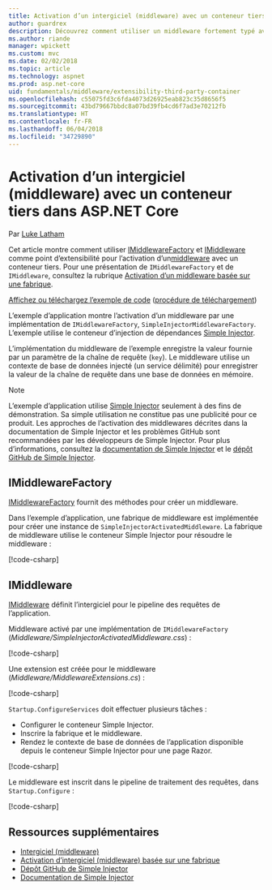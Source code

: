 ```yaml
---
title: Activation d’un intergiciel (middleware) avec un conteneur tiers dans ASP.NET Core
author: guardrex
description: Découvrez comment utiliser un middleware fortement typé avec une activation basée sur une fabrique et un conteneur tiers dans ASP.NET Core.
ms.author: riande
manager: wpickett
ms.custom: mvc
ms.date: 02/02/2018
ms.topic: article
ms.technology: aspnet
ms.prod: asp.net-core
uid: fundamentals/middleware/extensibility-third-party-container
ms.openlocfilehash: c55075fd3c6fda4073d26925eab823c35d8656f5
ms.sourcegitcommit: 43bd79667bbdc8a07bd39fb4cd6f7ad3e70212fb
ms.translationtype: HT
ms.contentlocale: fr-FR
ms.lasthandoff: 06/04/2018
ms.locfileid: "34729890"
---
```

# <a name="middleware-activation-with-a-third-party-container-in-aspnet-core"></a>Activation d’un intergiciel (middleware) avec un conteneur tiers dans ASP.NET Core

Par [Luke Latham](https://github.com/guardrex)

Cet article montre comment utiliser [IMiddlewareFactory](/dotnet/api/microsoft.aspnetcore.http.imiddlewarefactory) et [IMiddleware](/dotnet/api/microsoft.aspnetcore.http.imiddleware) comme point d’extensibilité pour l’activation d’un[middleware](xref:fundamentals/middleware/index) avec un conteneur tiers. Pour une présentation de `IMiddlewareFactory` et de `IMiddleware`, consultez la rubrique [Activation d’un middleware basée sur une fabrique](xref:fundamentals/middleware/extensibility).

[Affichez ou téléchargez l’exemple de code](https://github.com/aspnet/Docs/tree/master/aspnetcore/fundamentals/middleware/extensibility-third-party-container/sample) ([procédure de téléchargement](xref:tutorials/index#how-to-download-a-sample))

L’exemple d’application montre l’activation d’un middleware par une implémentation de `IMiddlewareFactory`, `SimpleInjectorMiddlewareFactory`. L’exemple utilise le conteneur d’injection de dépendances [Simple Injector](https://simpleinjector.org).

L’implémentation du middleware de l’exemple enregistre la valeur fournie par un paramètre de la chaîne de requête (`key`). Le middleware utilise un contexte de base de données injecté (un service délimité) pour enregistrer la valeur de la chaîne de requête dans une base de données en mémoire.

> [!NOTE]
> L’exemple d’application utilise [Simple Injector](https://github.com/simpleinjector/SimpleInjector) seulement à des fins de démonstration. Sa simple utilisation ne constitue pas une publicité pour ce produit. Les approches de l’activation des middlewares décrites dans la documentation de Simple Injector et les problèmes GitHub sont recommandées par les développeurs de Simple Injector. Pour plus d’informations, consultez la [documentation de Simple Injector](https://simpleinjector.readthedocs.io/en/latest/index.html) et le [dépôt GitHub de Simple Injector](https://github.com/simpleinjector/SimpleInjector).

## <a name="imiddlewarefactory"></a>IMiddlewareFactory

[IMiddlewareFactory](/dotnet/api/microsoft.aspnetcore.http.imiddlewarefactory) fournit des méthodes pour créer un middleware.

Dans l’exemple d’application, une fabrique de middleware est implémentée pour créer une instance de `SimpleInjectorActivatedMiddleware`. La fabrique de middleware utilise le conteneur Simple Injector pour résoudre le middleware :

[!code-csharp[](extensibility-third-party-container/sample/Middleware/SimpleInjectorMiddlewareFactory.cs?name=snippet1&highlight=5-8,12)]

## <a name="imiddleware"></a>IMiddleware

[IMiddleware](/dotnet/api/microsoft.aspnetcore.http.imiddleware) définit l’intergiciel pour le pipeline des requêtes de l’application.

Middleware activé par une implémentation de `IMiddlewareFactory` (*Middleware/SimpleInjectorActivatedMiddleware.css*) :

[!code-csharp[](extensibility-third-party-container/sample/Middleware/SimpleInjectorActivatedMiddleware.cs?name=snippet1)]

Une extension est créée pour le middleware (*Middleware/MiddlewareExtensions.cs*) :

[!code-csharp[](extensibility-third-party-container/sample/Middleware/MiddlewareExtensions.cs?name=snippet1)]

`Startup.ConfigureServices` doit effectuer plusieurs tâches :

* Configurer le conteneur Simple Injector.
* Inscrire la fabrique et le middleware.
* Rendez le contexte de base de données de l’application disponible depuis le conteneur Simple Injector pour une page Razor.

[!code-csharp[](extensibility-third-party-container/sample/Startup.cs?name=snippet1)]

Le middleware est inscrit dans le pipeline de traitement des requêtes, dans `Startup.Configure` :

[!code-csharp[](extensibility-third-party-container/sample/Startup.cs?name=snippet2&highlight=13)]

## <a name="additional-resources"></a>Ressources supplémentaires

* [Intergiciel (middleware)](xref:fundamentals/middleware/index)
* [Activation d’intergiciel (middleware) basée sur une fabrique](xref:fundamentals/middleware/extensibility)
* [Dépôt GitHub de Simple Injector](https://github.com/simpleinjector/SimpleInjector)
* [Documentation de Simple Injector](https://simpleinjector.readthedocs.io/en/latest/index.html)

